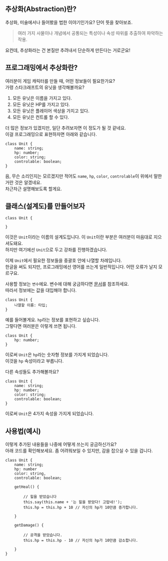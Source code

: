 ## 추상화(Abstraction)란?

추상화, 미술에서나 들어봤을 법한 이야기인가요? 단어 뜻을 찾아보죠.

> 여러 가지 사물이나 개념에서 공통되는 특성이나 속성 따위를 추출하여 파악하는 작용.

요컨데, 추상화라는 건 본질만 추려내서 단순하게 만든다는 거로군요!

## 프로그래밍에서 추상화란?

여러분이 게임 캐릭터를 만들 때, 어떤 정보들이 필요한가요?  
가령 스타크래프트의 유닛을 생각해볼까요?

1. 모든 유닛은 이름을 가지고 있다.
1. 모든 유닛은 HP를 가지고 있다.
1. 모든 유닛은 플레이어 색상을 가지고 있다.
1. 모든 유닛은 컨트롤 할 수 있다.

더 많은 정보가 있겠지만, 일단 추려보자면 이 정도가 될 것 같네요.  
이걸 프로그래밍으로 표현하자면 아래와 같습니다.

```
class Unit {
    name: string;
    hp: number;
    color: string;
    controlable: boolean;
}
```

음, 무슨 소리인지는 모르겠지만 적어도 `name`, `hp`, `color`, `controlable`이 위에서 말한 거란 것은 알겠네요.  
차근차근 설명해보도록 할게요.

## 클래스(설계도)를 만들어보자

```
class Unit {

}
```

이것은 `Unit`이라는 이름의 설계도입니다. 이 `Unit`이란 부분은 여러분이 마음대로 지으셔도돼요.  
하지만 여기에선 `Unit`으로 두고 강좌를 진행하겠습니다.

이제 `Unit`에서 필요한 정보들을 중괄호 안에 나열할 차례입니다.  
한글을 써도 되지만, 프로그래밍에선 영어를 쓰는게 일반적입니다. 어떤 오류가 날지 모르구요.

사용할 정보는 `변수`에요. 변수에 대해 궁금하다면 [문서](./what-is-variable)를 참조하세요.  
따라서 정보에는 값을 대입해야 합니다.

```
class Unit {
    나열할 이름: 타입;
}
```

예를 들어볼게요. `hp`라는 정보를 표현하고 싶습니다.  
그렇다면 여러분은 이렇게 쓰면 됩니다.

```
class Unit {
    hp: number;
}
```

이로써 `Unit`은 `hp`라는 숫자형 정보를 가지게 되었습니다.  
이것을 `hp` 속성이라고 부릅니다.

다른 속성들도 추가해볼까요?

```
class Unit {
    name: string;
    hp: number;
    color: string;
    controlable: boolean;
}
```

이로써 `Unit`은 4가지 속성을 가지게 되었습니다.

## 사용법(예시)

이렇게 추가된 내용들을 나중에 어떻게 쓰는지 궁금하신가요?  
아래 코드를 확인해보세요. 좀 어려워보일 수 있지만, 감을 잡으실 수 있을 겁니다.

```
class Unit {
    name: string;
    hp: number
    color: string,
    controlable: boolean;

    getHeal() {

        // 힐을 받았습니다
        this.say(this.name + '는 힐을 받았다! 고맙네!');
        this.hp = this.hp + 10 // 자신의 hp가 10만큼 증가합니다.

    }

    getDamage() {

        // 공격을 받았습니다.
        this.hp = this.hp - 10 // 자신의 hp가 10만큼 감소합니다.

    }
}